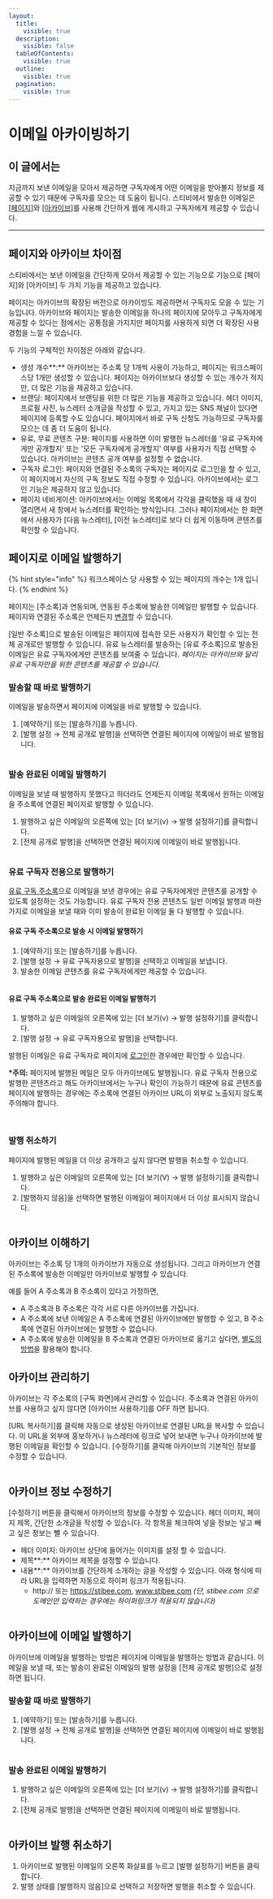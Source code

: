```yaml
---
layout:
  title:
    visible: true
  description:
    visible: false
  tableOfContents:
    visible: true
  outline:
    visible: true
  pagination:
    visible: true
---
```


# 이메일 아카이빙하기

## 이 글에서는

지금까지 보낸 이메일을 모아서 제공하면 구독자에게 어떤 이메일을 받아볼지 정보를 제공할 수 있기 때문에 구독자를 모으는 데 도움이 됩니다. 스티비에서 발송한 이메일은 \[[페이지](broken-reference)]와 \[[아카이브](archive.md#archiving)]를 사용해 간단하게 웹에 게시하고 구독자에게 제공할 수 있습니다.

***

## 페이지와 아카이브 차이점 <a href="#difference" id="difference"></a>

스티비에서는 보낸 이메일을 간단하게 모아서 제공할 수 있는 기능으로 기능으로 \[페이지]와 \[아카이브] 두 가지 기능을 제공하고 있습니다.&#x20;

페이지는 아카이브의 확장된 버전으로 아카이빙도 제공하면서 구독자도 모을 수 있는 기능입니다. 아카이브와 페이지는 발송한 이메일을 하나의 페이지에 모아두고 구독자에게 제공할 수 있다는 점에서는 공통점을 가지지만 페이지를 사용하게 되면 더 확장된 사용 경험을 느낄 수 있습니다.

두 기능의 구체적인 차이점은 아래와 같습니다.

* 생성 개수**:** 아카이브는 주소록 당 1개씩 사용이 가능하고, 페이지는 워크스페이스당 1개만 생성할 수 있습니다. 페이지는 아카이브보다 생성할 수 있는 개수가 적지만, 더 많은 기능을 제공하고 있습니다.
* 브랜딩: 페이지에서 브랜딩을 위한 더 많은 기능을 제공하고 있습니다. 헤더 이미지, 프로필 사진, 뉴스레터 소개글을 작성할 수 있고, 가지고 있는 SNS 채널이 있다면 페이지에 등록할 수도 있습니다. 페이지에서 바로 구독 신청도 가능하므로 구독자를 모으는 데 좀 더 도움이 됩니다.
* 유료, 무료 콘텐츠 구분: 페이지를 사용하면 이미 발행한 뉴스레터를 '유료 구독자에게만 공개할지' 또는 '모든 구독자에게 공개할지' 여부를 사용자가 직접 선택할 수 있습니다. 아카이브는 콘텐츠 공개 여부를 설정할 수 없습니다.
* 구독자 로그인: 페이지와 연결된 주소록의 구독자는 페이지로 로그인을 할 수 있고, 이 페이지에서 자신의 구독 정보도 직접 수정할 수 있습니다. 아카이브에서는 로그인 기능은 제공하지 않고 있습니다.
* 페이지 네비게이션:  아카이브에서는 이메일 목록에서 각각을 클릭했을 때 새 창이 열리면서 새 창에서 뉴스레터를 확인하는 방식입니다. 그러나 페이지에서는 한 화면에서 사용자가 \[다음 뉴스레터], \[이전 뉴스레터]로 보다 더 쉽게 이동하며 콘텐츠를 확인할 수 있습니다.



## 페이지로 이메일 발행하기 <a href="#page" id="page"></a>

{% hint style="info" %}
워크스페이스 당 사용할 수 있는 페이지의 개수는 1개 입니다.&#x20;
{% endhint %}

페이지는 \[주소록]과 연동되며, 연동된 주소록에 발송한 이메일만 발행할 수 있습니다. 페이지와 연결된 주소록은 언제든지 [변경](../../page/creating-and-managing/modify.md)할 수 있습니다.&#x20;

\[일반 주소록]으로 발송된 이메일은 페이지에 접속한 모든 사용자가 확인할 수 있는 전체 공개로만 발행할 수 있습니다. 유료 뉴스레터를 발송하는 \[유료 주소록]으로 발송된 이메일은 유료 구독자에게만 콘텐츠를 보여줄 수 있습니다. _페이지는 아카이브와 달리 유료 구독자만을 위한 콘텐츠를 제공할 수 있습니다._



### 발송할 때 바로 발행하기

이메일을 발송하면서 페이지에 이메일을 바로 발행할 수 있습니다.&#x20;

1. \[예약하기] 또는 \[발송하기]를 누릅니다.
2. \[발행 설정 → 전체 공개로 발행]을 선택하면 연결된 페이지에 이메일이 바로 발행됩니다.

<figure><img src="../../.gitbook/assets/1 (1).gif" alt=""><figcaption></figcaption></figure>



### 발송 완료된 이메일 발행하기 <a href="#h_c78ace908d" id="h_c78ace908d"></a>

이메일을 보낼 때 발행하지 못했다고 하더라도 언제든지 이메일 목록에서 원하는 이메일을 주소록에 연결된 페이지로 발행할 수 있습니다.&#x20;

1. 발행하고 싶은 이메일의 오른쪽에 있는 \[더 보기(v) → 발행 설정하기]를 클릭합니다.
2. \[전체 공개로 발행]을 선택하면 연결된 페이지에 이메일이 바로 발행됩니다.

<figure><img src="../../.gitbook/assets/2 (2).gif" alt=""><figcaption></figcaption></figure>



### 유료 구독자 전용으로 발행하기

[유료 구독 주소록](broken-reference)으로 이메일을 보낸 경우에는 유료 구독자에게만 콘텐츠를 공개할 수 있도록 설정하는 것도 가능합니다. 유료 구독자 전용 콘텐츠도 일반 이메일 발행과 마찬가지로 이메일을 보낼 때와 이미 발송이 완료된 이메일 둘 다 발행할 수 있습니다.&#x20;

#### 유료 구독 주소록으로 발송 시 이메일 발행하기

1. \[예약하기] 또는 \[발송하기]를 누릅니다.
2. \[발행 설정 → 유료 구독자용으로 발행]을 선택하고 이메일을 보냅니다.
3. 발송한 이메일 콘텐츠를 유료 구독자에게만 제공할 수 있습니다.

<figure><img src="../../.gitbook/assets/3 (1) (1) (1).gif" alt=""><figcaption></figcaption></figure>

#### 유료 구독 주소록으로 발송 완료된 이메일 발행하기 <a href="#h_948760e52e" id="h_948760e52e"></a>

1. 발행하고 싶은 이메일의 오른쪽에 있는 \[더 보기(v) → 발행 설정하기]를 클릭합니다.
2. \[발행 설정 → 유료 구독자용으로 발행]을 선택합니다.

발행된 이메일은 유료 구독자로 페이지에 [로그인](../../page/subscriber-guide/login.md)한 경우에만 확인할 수 있습니다.

**\*주의:** 페이지에 발행된 메일은 모두 아카이브에도 발행됩니다. 유료 구독자 전용으로 발행한 콘텐츠라고 해도 아카이브에서는 누구나 확인이 가능하기 때문에 유료 콘텐츠를 페이지에 발행하는 경우에는 주소록에 연결된 아카이브 URL이 외부로 노출되지 않도록 주의해야 합니다.

<figure><img src="../../.gitbook/assets/4 (2).gif" alt=""><figcaption></figcaption></figure>

<figure><img src="../../.gitbook/assets/5 (2).gif" alt=""><figcaption></figcaption></figure>



### 발행 취소하기

페이지에 발행된 메일을 더 이상 공개하고 싶지 않다면 발행을 취소할 수 있습니다.

1. 발행하고 싶은 이메일의 오른쪽에 있는 \[더 보기(V) → 발행 설정하기]를 클릭합니다.
2. \[발행하지 않음]을 선택하면 발행된 이메일이 페이지에서 더 이상 표시되지 않습니다.

<figure><img src="../../.gitbook/assets/6 (2).gif" alt=""><figcaption></figcaption></figure>

## 아카이브 이해하기 <a href="#archiving" id="archiving"></a>

아카이브는 주소록 당 1개의 아카이브가 자동으로 생성됩니다. 그리고 아카이브가 연결된 주소록에 발송한 이메일만 아카이브로 발행할 수 있습니다. &#x20;

예를 들어 A 주소록과 B 주소록이 있다고 가정하면,

* A 주소록과 B 주소록은 각각 서로 다른 아카이브를 가집니다.
* A 주소록에 보낸 이메일은 A 주소록에 연결된 아카이브에만 발행할 수 있고, B 주소록에 연결된 아카이브에는 발행할 수 없습니다.
* A 주소록에 발송한 이메일을 B 주소록과 연결된 아카이브로 옮기고 싶다면, [별도의 방법](../questions.md#id-13)을 활용해야 합니다.



## 아카이브 관리하기 <a href="#h_6b64d075f9" id="h_6b64d075f9"></a>

아카이브는 각 주소록의 \[구독 화면]에서 관리할 수 있습니다. 주소록과 연결된 아카이브를 사용하고 싶지 않다면 \[아카이브 사용하기]를 OFF 하면 됩니다.&#x20;

\[URL 복사하기]를 클릭해 자동으로 생성된 아카이브로 연결된 URL을 복사할 수 있습니다. 이 URL을 외부에 홍보하거나 뉴스레터에 링크로 넣어 보내면 누구나 아카이브에 발행된 이메일을 확인할 수 있습니다. \[수정하기]를 클릭해 아카이브의 기본적인 정보를 수정할 수 있습니다.

<figure><img src="../../.gitbook/assets/아카이브 관리.png" alt=""><figcaption></figcaption></figure>

## 아카이브 정보 수정하기 <a href="#h_06a6e09957" id="h_06a6e09957"></a>

\[수정하기] 버튼을 클릭해서 아카이브의 정보를 수정할 수 있습니다. 헤더 이미지, 페이지 제목, 간단한 소개글을 작성할 수 있습니다. 각 항목을 체크하여 넣을 정보는 넣고 빼고 싶은 정보는 뺄 수 있습니다.

* 헤더 이미지: 아카이브 상단에 들어가는 이미지를 설정 할 수 있습니다.
* 제목**:** 아카이브 제목을 설정할 수 있습니다.
* 내용**:** 아카이브를 간단하게 소개하는 글을 작성할 수 있습니다. 아래 형식에 따라 URL을 입력하면 자동으로 하이퍼 링크가 적용됩니다.
  * http:// 또는 https://stibee.com, www.stibee.com _(단, stibee.com 으로 도메인만 입력하는 경우에는 하이퍼링크가 적용되지 않습니다)_

<figure><img src="../../.gitbook/assets/아카이브 수정.png" alt=""><figcaption></figcaption></figure>



## 아카이브에 이메일 발행하기 <a href="#h_2c0f5f2854" id="h_2c0f5f2854"></a>

아카이브에 이메일을 발행하는 방법은 페이지에 이메일을 발행하는 방법과 같습니다. 이메일을 보낼 때, 또는 발송이 완료된 이메일의 발행 설정을 \[전체 공개로 발행]으로 설정하면 됩니다.&#x20;

### 발송할 때 바로 발행하기

1. \[예약하기] 또는 \[발송하기]를 누릅니다.
2. \[발행 설정 → 전체 공개로 발행]을 선택하면 연결된 페이지에 이메일이 바로 발행됩니다.

<figure><img src="../../.gitbook/assets/7 (1) (1).gif" alt=""><figcaption></figcaption></figure>

### 발송 완료된 이메일 발행하기

1. 발행하고 싶은 이메일의 오른쪽에 있는 \[더 보기(v) → 발행 설정하기]를 클릭합니다.
2. \[전체 공개로 발행]을 선택하면 연결된 페이지에 이메일이 바로 발행됩니다.

<figure><img src="../../.gitbook/assets/8 (1).png" alt=""><figcaption></figcaption></figure>

## 아카이브 발행 취소하기 <a href="#h_354be0c08a" id="h_354be0c08a"></a>

1. 아카이브로 발행된 이메일의 오른쪽 화살표를 누르고 \[발행 설정하기] 버튼을 클릭합니다.
2. 발행 상태를 \[발행하지 않음]으로 선택하고 저장하면 발행을 취소할 수 있습니다.

<figure><img src="../../.gitbook/assets/9 (1).png" alt=""><figcaption></figcaption></figure>
